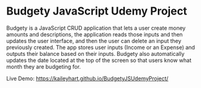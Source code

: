 # Budgety JavaScript Udemy Project
Budgety is a JavaScript CRUD application that lets a user create money amounts and descriptions, the application reads those inputs and then updates the user interface, and then the user can delete an input they previously created. The app stores user inputs (Income or an Expense) and outputs their balance based on their inputs. Budgety also automatically updates the date located at the top of the screen so that users know what month they are budgeting for. 

Live Demo: https://kaileyhart.github.io/BudgetyJSUdemyProject/
